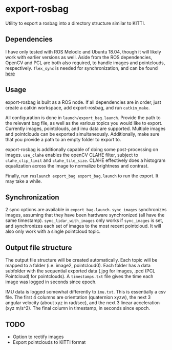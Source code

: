 # export-rosbag

Utility to export a rosbag into a directory structure similar to KITTI.

## Dependencies

I have only tested with ROS Melodic and Ubuntu 18.04, though it will likely work with earlier versions as well.  Aside from the ROS dependencies, OpenCV and PCL are both also required, to handle images and pointclouds, respectively.  `flex_sync` is needed for synchronization, and can be found [here](https://github.com/daniilidis-group/flex_sync)

## Usage

export-rosbag is built as a ROS node.  If all dependencies are in order, just create a catkin workspace, add export-rosbag, and run `catkin_make`.

All configuration is done in `launch/export_bag.launch`.  Provide the path to the relevant bag file, as well as the various topics you would like to export.  Currently images, pointclouds, and imu data are supported.  Multiple images and pointclouds can be exported simultaneously.  Additionally, make sure that you provide a path to an empty folder to export to.

export-rosbag is additionally capable of doing some post-processing on images.  `use_clahe` enables the openCV CLAHE filter, subject to `clahe_clip_limit` and `clahe_tile_size`.  CLAHE effectively does a histogram equalization across the image to normalize brightness and contrast.

Finally, run `roslaunch export_bag export_bag.launch` to run the export.  It may take a while.

## Synchronization

2 sync options are available in `export_bag.launch`.  `sync_images` synchronizes images, assuming that they have been hardware synchronized (all have the same timestamp).  `sync_lidar_with_images` only works if `sync_images` is set, and synchronizes each set of images to the most recent pointcloud.  It will also only work with a single pointcloud topic.

## Output file structure

The output file structure will be created automatically.  Each topic will be mapped to a folder (i.e. image2, pointcloud0).  Each folder has a data subfolder with the sequential exported data (.jpg for images, .pcd (PCL Pointcloud) for pointclouds).  A `timestamps.txt` file gives the time each image was logged in seconds since epoch.

IMU data is logged somewhat differently to `imu.txt`.  This is essentially a csv file.  The first 4 columns are orientation (quaternion xyzw), the next 3 angular velocity (about xyz in rad/sec), and the next 3 linear acceleration (xyz m/s^2).  The final column in timestamp, in seconds since epoch.

## TODO

- Option to rectify images
- Export pointclouds to KITTI format
